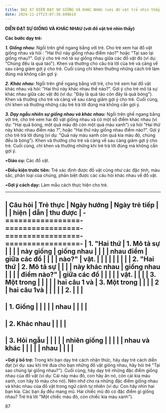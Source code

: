 ```yaml
---
title: BÀI 87 DIỄN ĐẠT SỰ GIỐNG VÀ KHÁC NHAU (với đồ vật trẻ nhìn thấy)
date: 2024-11-27T23:07:39.698614
---
```


**DIỄN ĐẠT SỰ GIỐNG VÀ KHÁC NHAU (với đồ vật trẻ nhìn thấy)**

**Các bước dạy trẻ:**

***1. Giống nhau:*** Ngồi trên ghế ngang bằng với trẻ. Cho trẻ xem hai
đồ vật giống nhau và hỏi : "Hai thứ này giống nhau điểm nào?" hoặc
"Tại sao lại giống nhau?". Gợi ý cho trẻ mô tả sự giống nhau giữa các
đồ vật đó (ví dụ: "Chúng đều là quả táo"). Khen và thưởng cho câu trả
lời của trẻ và càng về sau càng giảm gợi ý cho trẻ. Cuối cùng chỉ khen
thưởng những cách trẻ làm đúng mà không cần gợi ý.

***2. Khác nhau:*** Ngồi trên ghế ngang bằng với trẻ, cho trẻ xem hai
đồ vật khác nhau và hỏi: "Hai thứ này khác nhau thế nào?". Gợi ý cho
trẻ mô tả sự khác nhau giữa các vật đó (ví dụ: "Đây là quả táo còn đây
là quả bóng"). Khen và thưởng cho trẻ và càng về sau càng giảm gợi ý
cho trẻ. Cuối cùng, chỉ khen và thưởng những câu trẻ trả lời đúng mà
không cần gợi ý.

***3. Dạy ngẫu nhiên sự giống nhau và khác nhau:*** Ngồi trên ghế
ngang bằng với trẻ, cho trẻ xem hai đồ vật giống nhau và có một số
điểm khác nhau (ví dụ: "Hai quả bóng, một quả màu đỏ còn một quả màu
xanh") và hỏi "Hai thứ này khác nhau điểm nào ?", hoặc "Hai thứ này
giống nhau điểm nào?". Gợi ý cho trẻ trả lời đúng (ví dụ: "Quả này màu
xanh còn quả kia màu đỏ, chúng đều là bóng"). Khen và thưởng cho trẻ
và càng về sau càng giảm gợi ý cho trẻ. Cuối cùng, chỉ khen và thưởng
những khi trẻ trả lời đúng mà không cần gợi ý.

•**Giáo cụ:** Các đồ vật.

•**Điều kiện trước tiên:** Trẻ xác định được đồ vật cũng như các đặc
tính, màu sắc, phân loại của chúng, phân biệt được các câu hỏi khác
nhau về đồ vật.

•**Gợi ý cách dạy:** Làm mẫu cách thực hiện cho trẻ.

-------------------------------------------------------------------------
| **Câu hỏi**     | **Trẻ thực      | **Ngày hướng  | **Ngày trẻ tiếp |
|                 | hiện**          | dẫn**         | thu được**      |
-=================-=================-=================-=================-
| **1. "Hai thứ | **1. Mô tả sự |                 |                 |
| này giống     | giống nhau    |                 |                 |
| nhau điểm     | giữa các đồ   |                 |                 |
| nào?"**       | vật.**        |                 |                 |
|               |               |                 |                 |
| **2. "Hai thứ | **2. Mô tả sự |                 |                 |
| này khác nhau | giống nhau    |                 |                 |
| điểm nào?"**  | giữa các đồ   |                 |                 |
|                 | vật.**        |                 |                 |
| **3. Một trong  |                 |                 |                 |
| hai câu 1 và    | **3. Một trong  |                 |                 |
| 2**             | hai câu 1và     |                 |                 |
|                 | 2.**            |                 |                 |
-------------------------------------------------------------------------
| 1. Giống     |                 |                 |                 |
| nhau          |                 |                 |                 |
-------------------------------------------------------------------------
| 2. Khác nhau |                 |                 |                 |
-------------------------------------------------------------------------
| 3. Hỏi ngẫu  |                 |                 |                 |
| nhiên giống   |                 |                 |                 |
| nhau và khác  |                 |                 |                 |
| nhau          |                 |                 |                 |
-------------------------------------------------------------------------

•**Gợi ý bổ trợ:** Trong khi bạn dạy trẻ cách nhận thức, hãy dạy trẻ
cách diễn đạt (ví dụ: sau khi trẻ đưa cho bạn những đồ vật giông nhau,
hãy hỏi trẻ "Tại sao chúng lại giống nhau?"). Cuối cùng, hãy dạy trẻ
những đặc điểm giống nhau của đồ vật (ví dụ: Cái này màu đỏ, con hãy
ăn nó, còn cái kia màu xanh, con hãy tô màu cho nó). Nên nhớ cho ra
những đặc điểm giống nhau và khác nhau của đồ vật trong ngữ cảnh tự
nhiên (ví dụ: Con hãy nhìn hai bạn kia. Các bạn ấy đều mang mũ. Hai
chiếc mũ đó có đặc điểm gì giống nhau? Trẻ trả lời "Một chiếc màu đỏ,
còn chiếc kia màu xanh").

87

